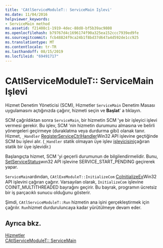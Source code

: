 ```yaml
---
title: 'CAtlServiceModuleT:: ServiceMain Işlevi'
ms.date: 11/04/2016
helpviewer_keywords:
- ServiceMain method
ms.assetid: f21408c1-1919-4dec-88d8-bf5b39ac9808
ms.openlocfilehash: b79767d4c1696174f90a325ea152ccc7939ed9fe
ms.sourcegitcommit: fcb48824f9ca24b1f8bd37d647a4d592de1cc925
ms.translationtype: MT
ms.contentlocale: tr-TR
ms.lasthandoff: 08/15/2019
ms.locfileid: "69491717"
---
```

# <a name="catlservicemoduletservicemain-function"></a>CAtlServiceModuleT:: ServiceMain Işlevi

Hizmet Denetim Yöneticisi (SCM), Hizmetler `ServiceMain` Denetim Masası uygulamasını açtığınızda çağırır, hizmeti seçin ve **Başlat**' a tıklayın.

SCM çağrıldıktan sonra `ServiceMain`, bir hizmetin SCM 'ye bir işleyici işlevi vermesi gerekir. Bu işlev, SCM 'nin hizmetin durumunu almasına ve belirli yönergeleri geçirmeye (duraklatma veya durdurma gibi) olanak tanır. Hizmet, `_Handler` [RegisterServiceCtrlHandler](/windows/win32/api/winsvc/nf-winsvc-registerservicectrlhandlerw)Win32 API işlevine geçtiğinde SCM bu işlevi alır. (`_Handler` statik olmayan üye işlev [işleyicisini](../atl/reference/catlservicemodulet-class.md#handler)çağıran statik bir üye işlevidir.)

Başlangıçta hizmet, SCM 'yi geçerli durumunun de bilgilendirmelidir. Bunu, [SetServiceStatus](/windows/win32/api/winsvc/nf-winsvc-setservicestatus)wın32 API işlevine SERVICE_START_PENDING geçirerek yapar.

`ServiceMain`ardından, `CAtlExeModuleT::InitializeCom` [CoInitializeEx](/windows/win32/api/combaseapi/nf-combaseapi-coinitializeex)Win32 API işlevini çağıran çağırır. Varsayılan olarak, `InitializeCom` işlevine COINIT_MULTITHREADED bayrağını geçirir. Bu bayrak, programın ücretsiz bir iş parçacıklı sunucu olduğunu gösterir.

Şimdi, `CAtlServiceModuleT::Run` hizmetin ana işini gerçekleştirmek için çağrılır. `Run`hizmet durduruluncaya kadar yürütülmeye devam eder.

## <a name="see-also"></a>Ayrıca bkz.

[Hizmetler](../atl/atl-services.md)<br/>
[CAtlServiceModuleT:: ServiceMain](../atl/reference/catlservicemodulet-class.md#servicemain)

